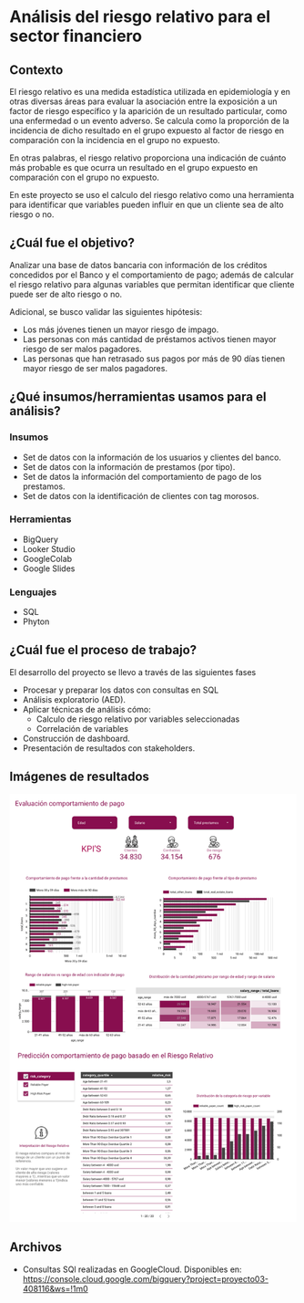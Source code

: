 # Análisis del riesgo relativo para el sector financiero

## Contexto


El riesgo relativo es una medida estadística utilizada en epidemiología y en otras diversas áreas para evaluar la asociación entre la exposición a un factor de riesgo específico y la aparición de un resultado particular, como una enfermedad o un evento adverso. Se calcula como la proporción de la incidencia de dicho resultado en el grupo expuesto al factor de riesgo en comparación con la incidencia en el grupo no expuesto.

En otras palabras, el riesgo relativo proporciona una indicación de cuánto más probable es que ocurra un resultado en el grupo expuesto en comparación con el grupo no expuesto. 

En este proyecto se uso el calculo del riesgo relativo como una herramienta para identificar que variables pueden influir en que un cliente sea de alto riesgo o no. 

## ¿Cuál fue el objetivo? 

Analizar una base de datos bancaria con información de los créditos concedidos por el Banco y el comportamiento de pago; además de calcular el riesgo relativo para algunas variables que permitan identificar que cliente puede ser de alto riesgo o no. 

Adicional, se busco validar las siguientes hipótesis: 

-   Los más jóvenes tienen un mayor riesgo de impago.
-   Las personas con más cantidad de préstamos activos tienen mayor riesgo de ser malos pagadores.
-   Las personas que han retrasado sus pagos por más de 90 días tienen mayor riesgo de ser malos pagadores.


## ¿Qué insumos/herramientas usamos para el análisis?  

### Insumos
- Set de datos con la información de los usuarios y clientes del banco.
- Set de datos con la información de prestamos (por tipo).
- Set de datos la información del comportamiento de pago de los prestamos.
- Set de datos con la identificación de clientes con tag morosos.


### Herramientas

- BigQuery
- Looker Studio
- GoogleColab
- Google Slides

### Lenguajes

- SQL
- Phyton

## ¿Cuál fue el proceso de trabajo?  

El desarrollo del proyecto se llevo a través de las siguientes fases

-   Procesar y preparar los datos con consultas en SQL 
-  Análisis exploratorio (AED).
-   Aplicar técnicas de análisis cómo:
    - Calculo de riesgo relativo por variables seleccionadas
    - Correlación de variables 
-   Construcción de dashboard.
-   Presentación de resultados con stakeholders.

## Imágenes de resultados

![enter image description here](https://github.com/JPatoDiaz/riesgo-relativo-banca/blob/main/assets/RelativeRisk1.png)


## Archivos

- Consultas SQl realizadas en GoogleCloud. Disponibles en: https://console.cloud.google.com/bigquery?project=proyecto03-408116&ws=!1m0
